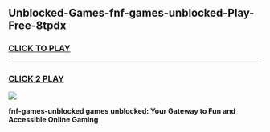 
## Unblocked-Games-fnf-games-unblocked-Play-Free-8tpdx
<h3>
<a href="https://premium76.site?title=fnf-games-unblocked&ref=10A">CLICK TO PLAY</a></h3>
<hr>

<h3>
<a href="https://premium76.site?title=fnf-games-unblocked&ref=10A">CLICK 2 PLAY</a>
  
</h3>

<a href="https://premium76.site?title=fnf-games-unblocked&ref=10A"><img src="https://clearcache.store/games.png"></a>


**fnf-games-unblocked games unblocked: Your Gateway to Fun and Accessible Online Gaming**
